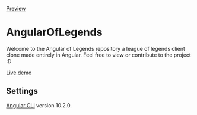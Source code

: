 [Preview](https://angularoflegends.ivinrodrigues.com/assets/images/preview.png)

# AngularOfLegends

Welcome to the Angular of Legends repository a league of legends client clone made entirely in Angular. Feel free to view or contribute to the project :D

[Live demo](https://angularoflegends.ivinrodrigues.com/) 

## Settings

[Angular CLI](https://github.com/angular/angular-cli) version 10.2.0.
